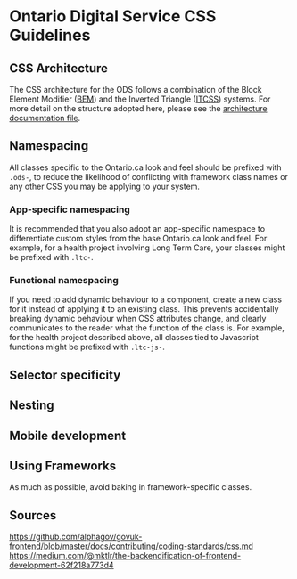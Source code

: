# Ontario Digital Service CSS Guidelines

## CSS Architecture

The CSS architecture for the ODS follows a combination of the Block Element Modifier ([BEM](http://getbem.com/introduction/)) and the Inverted Triangle ([ITCSS](https://www.creativebloq.com/web-design/manage-large-css-projects-itcss-101517528)) systems. For more detail on the structure adopted here, please see the [architecture documentation file](./architecture.md).

## Namespacing

All classes specific to the Ontario.ca look and feel should be prefixed with `.ods-`, to reduce the likelihood of conflicting with framework class names or any other CSS you may be applying to your system.

### App-specific namespacing
It is recommended that you also adopt an app-specific namespace to differentiate custom styles from the base Ontario.ca look and feel. For example, for a health project involving Long Term Care, your classes might be prefixed with `.ltc-`.

### Functional namespacing
If you need to add dynamic behaviour to a component, create a new class for it instead of applying it to an existing class. This prevents accidentally breaking dynamic behaviour when CSS attributes change, and clearly communicates to the reader what the function of the class is. For example, for the health project described above, all classes tied to Javascript functions might be prefixed with `.ltc-js-`.

## Selector specificity

## Nesting

## Mobile development

## Using Frameworks

As much as possible, avoid baking in framework-specific classes.

## Sources

https://github.com/alphagov/govuk-frontend/blob/master/docs/contributing/coding-standards/css.md
https://medium.com/@mktlr/the-backendification-of-frontend-development-62f218a773d4
